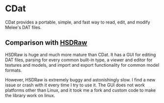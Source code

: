 # CDat

CDat provides a portable, simple, and fast way to read, edit, and modify Melee's DAT files.

## Comparison with [HSDRaw](https://github.com/Ploaj/HSDLib/)
HSDRaw is huge and much more mature than CDat.
It has a GUI for editing DAT files, parsing for every common built-in type,
a viewer and editor for textures and models,
and import and export functionality for common model formats.

However, HSDRaw is extremely buggy and astonishingly slow.
I find a new issue or crash with it every time I try to use it.
The GUI does not work platforms other than Linux,
and it took me a fork and custom code to make the library work on linux.
